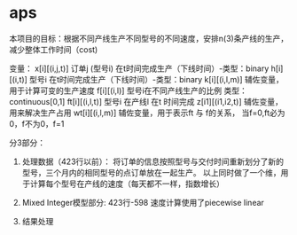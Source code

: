 # aps
本项目的目标：根据不同产线生产不同型号的不同速度，安排n(3)条产线的生产，减少整体工作时间（cost)

变量：
  x[i][(i,j,t)]  订单j (型号i) 在t时间完成生产（下线时间）-类型：binary
  h[i][(i,t)]    型号i 在t时间完成生产（下线时间）-类型：binary
  k[i][(i,l,m)]  辅佐变量，用于计算可变的生产速度
  f[i][(i,l)]    型号i在不同产线生产的比例  类型：continuous[0,1]
  ft[i][(i,l,t)]  型号i 在产线l 在t 时间完成
  z[i1][(i1,i2,t)]  辅佐变量，用来解决生产占用
  wt[i][(i,l,m)]   辅佐变量，用于表示ft 与 f的关系， 当f=0,ft必为0，f不为0，f=1
 
分3部分：
1. 处理数据（423行以前）：
    将订单的信息按照型号与交付时间重新划分了新的型号，三个月内的相同型号的点订单放在一起生产。
     以上同时做了一个维，用于计算每个型号在产线的速度（每天都不一样，指数增长）
     
2. Mixed Integer模型部分: 423行-598
   速度计算使用了piecewise linear
   

3. 结果处理
  
